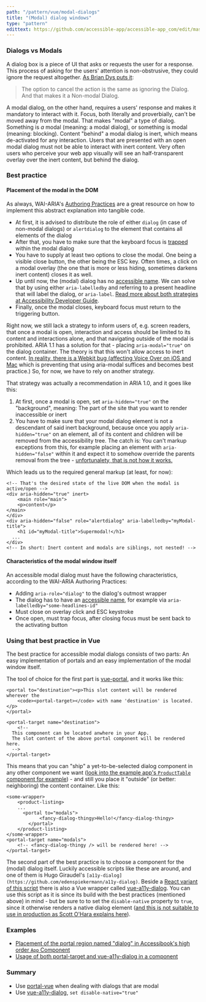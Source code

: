 ```yaml
---
path: "/pattern/vue/modal-dialogs"
title: "(Modal) dialog windows"
type: "pattern"
edittext: https://github.com/accessible-app/accessible-app_com/edit/master/content/patterns/vue/modals.md
---
```


### Dialogs vs Modals

A dialog box is a piece of UI that asks or requests the user for a response. This process of asking for the users' attention is non-obstrusive, they could ignore the request altogether. [As Brian Dys puts it](https://www.quora.com/Whats-the-difference-between-a-modal-and-dialog):

> The option to cancel the action is the same as ignoring the Dialog. And that makes it a Non-modal Dialog.

A modal dialog, on the other hand, requires a users' response and makes it mandatory to interact with it. Focus, both literally and proverbially, can't be moved away from the modal. That makes "modal" a type of dialog. Something is *a* modal (meaning: a modal dialog), or something is modal (meaning: blocking). Content "behind" a modal dialog is inert, which means de-activated for any interaction. Users that are presented with an open modal dialog must not be able to interact with inert content. Very often users who perceive your web app visually will see an half-transparent overlay over the inert content, but behind the dialog.

### Best practice

#### Placement of the modal in the DOM

As always, WAI-ARIA's [Authoring Practices](https://www.w3.org/TR/wai-aria-practices-1.1/#dialog_modal) are a great resource on how to implement this abstract explanation into tangible code.

- At first, it is advised to distribute the role of either `dialog` (in case of non-modal dialogs) or `alertdialog` to the element that contains all elements of the dialog
- After that, you have to make sure that the keyboard focus is [trapped](https://hiddedevries.nl/en/blog/2017-01-29-using-javascript-to-trap-focus-in-an-element) within the modal dialog
- You have to supply at least two options to close the modal. One being a visible close button, the other being the ESC  key. Often times, a click on a modal overlay (the one that is more or less hiding, sometimes darkens inert content) closes it as well.
- Up until now, the (modal) dialog has no [accessible name](https://developer.paciellogroup.com/blog/2017/04/what-is-an-accessible-name/). We can solve that by using either `aria-labelledby` and referring to a present headline that will label the dialog, or `aria-label`. [Read more about both strategies at Accessibility Developer Guide](https://www.accessibility-developer-guide.com/examples/sensible-aria-usage/label-labelledby/).
- Finally, once the modal closes, keyboard focus must return to the triggering button.

Right now, we still lack a strategy to inform users of, e.g. screen readers, that once a modal is open, interaction and access should be limited to its content and interactions alone, and that navigating outside of the modal is prohibited. ARIA 1.1 has a solution for that -
placing `aria-modal="true"` on the dialog container. The theory is that this won't allow access to inert content. [In reality, there is a Webkit bug (affecting Voice Over on iOS and Mac](https://developer.paciellogroup.com/blog/2018/06/the-current-state-of-modal-dialog-accessibility/) which is preventing that using aria-modal suffices and becomes best practice.) So, for now, we have to rely on another strategy.

That strategy was actually a recommendation in ARIA 1.0, and it goes like this:

1. At first, once a modal is open, set `aria-hidden="true"` on the "background", meaning: The part of the site that you want to render inaccessible or inert
2. You have to make sure that your modal dialog element is not a descendant of said inert background, because once you apply `aria-hidden="true"` on an element, all of its content and children will be removed from the accessibility tree. The catch is: You can't markup exceptions from this, for example placing an element with `aria-hidden="false"` within it and expect it to somehow override the parents removal from the tree - [unfortunalety, that is not how it works.](https://stackoverflow.com/questions/21828152/nested-aria-hidden)

Which leads us to the required general markup (at least, for now):

    <!-- That's the desired state of the live DOM when the modal is active/open -->
    <div aria-hidden="true" inert>
    	<main role="main">
    	<p>content</p>
    </main>
    </div>
    <div aria-hidden="false" role="alertdialog" aria-labelledby="myModal-title">
    	<h1 id="myModal-title">Supermodal!</h1>
      ...
    </div>
    <!-- In short: Inert content and modals are siblings, not nested! -->

#### Characteristics of the modal window itself

An accessible modal dialog must have the following characteristics, according to the WAI-ARIA Authoring Practices:

- Adding `aria-role="dialog"` to the dialog's outmost wrapper
- The dialog has to have an [accessible name](https://developer.paciellogroup.com/blog/2017/04/what-is-an-accessible-name/), for example via `aria-labelledby="some-headlines-id"`
- Must close on overlay click and ESC keystroke
- Once open, must trap focus, after closing focus must be sent back to the activating button

### Using that best practice in Vue

The best practice for accessible modal dialogs consists of two parts: An easy implementation of portals and an easy implementation of the modal window itself.

The tool of choice for the first part is [vue-portal](https://github.com/LinusBorg/portal-vue), and it works like this:

    <portal to="destination"><p>This slot content will be rendered wherever the 
    	<code><portal-target></code> with name 'destination' is located.</p>
    </portal>
    
    <portal-target name="destination">
    	<!--
      This component can be located anwhere in your App.
      The slot content of the above portal component will be rendered here.
      -->
    </portal-target>

This means that you can "ship" a yet-to-be-selected dialog component in any other component we want ([look into the example app's `ProductTable` component for example](https://github.com/accessible-app/vuejs/blob/master/src/components/ProductTable.vue#L31)) - and still you place it "outside" (or better: neighboring) the content container. Like this:

    <some-wrapper>
    	<product-listing>
    	...
    	  <portal to="modals">
    			<fancy-dialog-thingy>Hello!</fancy-dialog-thingy>
    		</portal>
    	</product-listing>
    </some-wrapper>
    <portal-target name="modals">
    	<!-- <fancy-dialog-thingy /> will be rendered here! -->
    </portal-target>

The second part of the best practice is to choose a component for the (modal) dialog itself. Luckily accessible scripts like these are around, and one of them is Hugo Giraudel's `[a11y-dialog](https://github.com/edenspiekermann/a11y-dialog)`. Beside a [React variant of this script](https://github.com/HugoGiraudel/react-a11y-dialog) there is also a Vue wrapper called [vue-a11y-dialog](https://github.com/morkro/vue-a11y-dialog). You can use this script as it is since its build with the best practices (mentioned above) in mind - but be sure to to set the `disable-native` property to `true`, since it otherwise renders a native dialog element ([and this is not suitable to use in production as Scott O'Hara explains here](https://www.scottohara.me/blog/2019/03/05/open-dialog.html)).

### Examples

- [Placement of the portal region named "dialog" in Accessibook's high order `App` Component](https://github.com/accessible-app/vuejs/blob/master/src/App.vue#L33)
- [Usage of both portal-target and vue-a11y-dialog in a component](https://github.com/accessible-app/vuejs/blob/master/src/components/ProductTable.vue#L31)

### Summary

- Use [portal-vue](https://github.com/LinusBorg/portal-vue) when dealing with dialogs that are modal
- Use [vue-a11y-dialog](https://github.com/morkro/vue-a11y-dialog), `set disable-native="true"`
